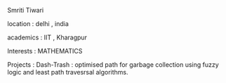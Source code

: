 
Smriti Tiwari

location : delhi , india

academics : IIT , Kharagpur 

Interests : MATHEMATICS 

Projects : Dash-Trash : optimised path for garbage collection using fuzzy logic and least path travesrsal algorithms.
